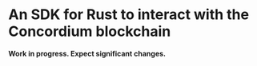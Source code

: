 # An SDK for Rust to interact with the Concordium blockchain

**Work in progress. Expect significant changes.**
